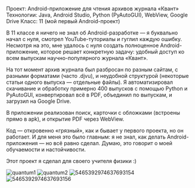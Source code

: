 Проект: Android-приложение для чтения архивов журнала «Квант»
Технологии: Java, Android Studio, Python (PyAutoGUI), WebView, Google Drive
Класс: 11 (мой первый Android-проект)

В 11 классе я ничего не знал об Android-разработке — я буквально начал с нуля, смотрел YouTube-туториалы и гуглил каждую ошибку. Несмотря на это, мне удалось с нуля создать полноценное Android-приложение, которое решает конкретную задачу: удобный доступ ко всем выпускам научно-популярного журнала «Квант».

На тот момент архив журнала был разбросан по разным сайтам, с разными форматами (часто .djvu), и неудобной структурой (некоторые статьи одного выпуска — отдельные файлы). Я автоматизировал скачивание и обработку примерно 400 выпусков с помощью Python и PyAutoGUI, конвертировал всё в PDF, объединил по выпускам, и загрузил на Google Drive.

В приложении реализован поиск, карточки с обложками (встроены прямо в apk), и открытие PDF через WebView.

Код — откровенно «грязный», как и бывает у первого проекта, но он работает. И для меня это было главным: я не знал, как делать Android-приложения — но всё равно сделал. Думаю, это говорит о моей обучаемости и настойчивости.

Этот проект я сделал для своего учителя физики :)

![quantum1](https://github.com/user-attachments/assets/ac43b82c-a7d0-4966-bb5f-e4b806b468fd)
![quantum2](https://github.com/user-attachments/assets/45f0cb48-00a3-4798-9040-3218ce752961)
![5465392974637693154](https://github.com/user-attachments/assets/58abc841-7b0e-4399-9393-0b4203b3a733)
![5465392974637693156](https://github.com/user-attachments/assets/4e943597-4929-4f3d-ac3f-d18349de4f05)
